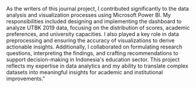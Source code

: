 As the writers of this journal project, I contributed significantly to the data analysis and visualization processes using Microsoft Power BI. My responsibilities included designing and implementing the dashboard to analyze UTBK 2019 data, focusing on the distribution of scores, academic preferences, and university capacities. I also played a key role in data preprocessing and ensuring the accuracy of visualizations to derive actionable insights. Additionally, I collaborated on formulating research questions, interpreting the findings, and crafting recommendations to support decision-making in Indonesia's education sector. This project reflects my expertise in data analytics and my ability to translate complex datasets into meaningful insights for academic and institutional improvements."
